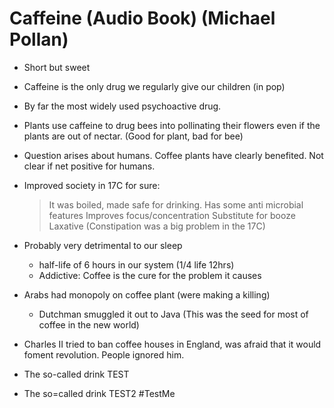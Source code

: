 # Caffeine (Audio Book) (Michael Pollan)

- Short but sweet

- Caffeine is the only drug we regularly give our children (in pop)

- By far the most widely used psychoactive drug.

- Plants use caffeine to drug bees into pollinating their flowers even if the plants are out of nectar. (Good for plant, bad for bee)

- Question arises about humans. Coffee plants have clearly benefited. Not clear if net positive for humans.

- Improved society in 17C for sure:
  > It was boiled, made safe for drinking.
  > Has some anti microbial features
  > Improves focus/concentration
  > Substitute for booze
  > Laxative (Constipation was a big problem in the 17C)

- Probably very detrimental to our sleep
  - half-life of 6 hours in our system (1/4 life 12hrs)
  - Addictive: Coffee is the cure for the problem it causes

- Arabs had monopoly on coffee plant (were making a killing)
  - Dutchman smuggled it out to Java (This was the seed for most of coffee in the new world)

- Charles II tried to ban coffee houses in England, was afraid that it would foment revolution. People ignored him.

- The so-called drink TEST

- The so=called drink TEST2  #TestMe


